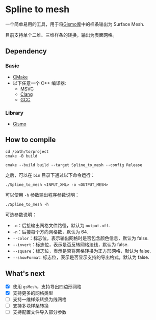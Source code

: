 # Spline to mesh

一个简单易用的工具，用于将[Gismo库](https://github.com/gismo/gismo)中的样条输出为 Surface Mesh.

目前支持单个二维、三维样条的转换，输出为表面网格。

## Dependency

### Basic
- [CMake](https://cmake.org/)
- 以下任意一个 C++ 编译器:
    - [MSVC](https://visualstudio.microsoft.com/zh-hans/vs/features/cplusplus/)
    - [Clang](https://clang.llvm.org/)
    - [GCC](https://gcc.gnu.org/)
### Library
- [Gismo](https://github.com/gismo/gismo)
## How to compile
```shell
cd /path/to/project
cmake -B build

cmake --build build --target Spline_to_mesh --config Release
```

之后，可以在 `bin` 目录下通过以下命令运行：
```shell
./Spline_to_mesh <INPUT_XML> -o <OUTPUT_MESH>
```
可以使用 `-h` 参数输出程序参数说明：
```shell
./Spline_to_mesh -h
```
可选参数说明：
- `-o`：后接输出网格文件路径，默认为 `output.off`.
- `-n`：后接每个方向网格数，默认为 64.
- `--color`：标志位，表示输出网格时是否包含颜色信息，默认为 false.
- `--invert`：标志位，表示是否反转网格法线，默认为 false.
- `--square`：标志位，表示是否将网格转换为正方形网格，默认为 false.
- `--showFormat`: 标志位，表示是否显示支持的导出格式，默认为 false.

## What's next

- [x] 使用 `gsMesh`，支持导出四边形网格
- [x] 支持更多的网格类型
- [ ] 支持一维样条转换为线网格
- [ ] 支持多块样条转换
- [ ] 支持配置文件导入部分参数
